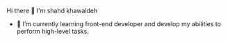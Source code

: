  Hi there 👋 I'm shahd khawaldeh 

- 🌱 I’m currently learning front-end developer and develop  my abilities to perform high-level tasks.

